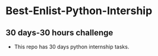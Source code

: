 # Best-Enlist-Python-Intership

## 30 days-30 hours challenge

- This repo has 30 days python internship tasks.
